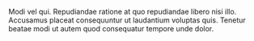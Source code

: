Modi vel qui. Repudiandae ratione at quo repudiandae libero nisi illo. Accusamus placeat consequuntur ut laudantium voluptas quis. Tenetur beatae modi ut autem quod consequatur tempore unde dolor.
